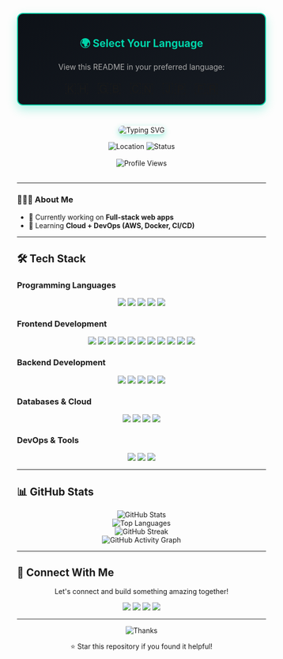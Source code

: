 <div align="center" style="margin-bottom: 24px; border: 2px solid #00D4AA; border-radius: 12px; padding: 16px; background: linear-gradient(145deg, #0D1117, #161B22); box-shadow: 0 8px 20px rgba(0,212,170,0.3);">
  <h2 style="color:#00D4AA;">🌍 Select Your Language</h2>
  <p style="font-size: 1.1em; color: #AAAAAA;">View this README in your preferred language:</p>
  <div style="display: flex; justify-content: center; gap: 16px; flex-wrap: wrap; margin-top: 12px;">
    <a href="README.kh.md" title="ខេមរភាសា" style="text-decoration: none; font-size: 2em;">🇰🇭</a>
    <a href="README.md" title="English" style="text-decoration: none; font-size: 2em;">🇬🇧</a>
    <a href="README.zh.md" title="中文" style="text-decoration: none; font-size: 2em;">🇨🇳</a>
    <a href="README.ja.md" title="日本語" style="text-decoration: none; font-size: 2em;">🇯🇵</a>
    <a href="README.fr.md" title="Français" style="text-decoration: none; font-size: 2em;">🇫🇷</a>
  </div>
</div>

<br>

<div align="center">
  <img src="https://readme-typing-svg.herokuapp.com?font=Fira+Code&weight=500&size=28&pause=1000&color=00D4AA&center=true&vCenter=true&width=650&height=50&lines=Hi+%F0%9F%91%8B%2C+I'm+Seanghor;Software+Engineer+from+Cambodia;Seeking+Remote+Opportunities" alt="Typing SVG" style="border-radius: 12px; box-shadow: 0 4px 12px rgba(0,212,170,0.4);" />
</div>

<div align="center" style="margin-top: 16px;">
  <img src="https://img.shields.io/badge/Location-Cambodia-00D4AA?style=for-the-badge&logo=location&logoColor=white" alt="Location" />
  <img src="https://img.shields.io/badge/Status-Open%20to%20Work-00D4AA?style=for-the-badge&logo=linkedin&logoColor=white" alt="Status" />
</div>

<br>

<div align="center">
  <img src="https://komarev.com/ghpvc/?username=seanghor&label=Profile%20views&color=00D4AA&style=for-the-badge" alt="Profile Views" />
</div>

<br>

---

### 👨🏻‍💻 About Me
- 🔭 Currently working on **Full-stack web apps**  
- 🌱 Learning **Cloud + DevOps (AWS, Docker, CI/CD)**  


  
---

## 🛠️ Tech Stack

### Programming Languages
<div align="center">
  <img src="https://img.shields.io/badge/JavaScript-000000?style=for-the-badge&logo=javascript&logoColor=white" />
  <img src="https://img.shields.io/badge/TypeScript-000000?style=for-the-badge&logo=typescript&logoColor=white" />
  <img src="https://img.shields.io/badge/C%23-000000?style=for-the-badge&logo=c-sharp&logoColor=white" />
  <img src="https://img.shields.io/badge/Python-000000?style=for-the-badge&logo=python&logoColor=white" />
  <img src="https://img.shields.io/badge/Go-000000?style=for-the-badge&logo=go&logoColor=white" />
</div>

### Frontend Development
<div align="center">
  <img src="https://img.shields.io/badge/HTML5-000000?style=for-the-badge&logo=html5&logoColor=white" />
  <img src="https://img.shields.io/badge/CSS3-000000?style=for-the-badge&logo=css3&logoColor=white" />
  <img src="https://img.shields.io/badge/JavaScript-000000?style=for-the-badge&logo=javascript&logoColor=white" />
  <img src="https://img.shields.io/badge/TypeScript-000000?style=for-the-badge&logo=typescript&logoColor=white" />
  <img src="https://img.shields.io/badge/React-000000?style=for-the-badge&logo=react&logoColor=white" />
  <img src="https://img.shields.io/badge/Vue.js-000000?style=for-the-badge&logo=vue.js&logoColor=white" />
  <img src="https://img.shields.io/badge/Vuex-000000?style=for-the-badge&logo=vuex&logoColor=white" />
  <img src="https://img.shields.io/badge/Pinia-000000?style=for-the-badge&logo=pinia&logoColor=white" />
  <img src="https://img.shields.io/badge/Tailwind_CSS-000000?style=for-the-badge&logo=tailwind-css&logoColor=white" />
  <img src="https://img.shields.io/badge/Ant%20Design%20Vue-000000?style=for-the-badge&logo=antdesign&logoColor=white" />
  <img src="https://img.shields.io/badge/Element%20Plus-000000?style=for-the-badge&logo=element&logoColor=white" />
</div>

### Backend Development
<div align="center">
  <img src="https://img.shields.io/badge/Node.js-000000?style=for-the-badge&logo=node.js&logoColor=white" />
  <img src="https://img.shields.io/badge/Express.js-000000?style=for-the-badge&logo=express&logoColor=white" />
  <img src="https://img.shields.io/badge/NestJS-000000?style=for-the-badge&logo=nestjs&logoColor=white" />
  <img src="https://img.shields.io/badge/ASP.NET-000000?style=for-the-badge&logo=dotnet&logoColor=white" />
  <img src="https://img.shields.io/badge/Go-000000?style=for-the-badge&logo=go&logoColor=white" />
</div>

### Databases & Cloud
<div align="center">
  <img src="https://img.shields.io/badge/MySQL-000000?style=for-the-badge&logo=mysql&logoColor=white" />
  <img src="https://img.shields.io/badge/PostgreSQL-000000?style=for-the-badge&logo=postgresql&logoColor=white" />
  <img src="https://img.shields.io/badge/MongoDB-000000?style=for-the-badge&logo=mongodb&logoColor=white" />
  <img src="https://img.shields.io/badge/AWS-000000?style=for-the-badge&logo=amazonaws&logoColor=white" />
</div>

### DevOps & Tools
<div align="center">
  <img src="https://img.shields.io/badge/Docker-000000?style=for-the-badge&logo=docker&logoColor=white" />
  <img src="https://img.shields.io/badge/Git-000000?style=for-the-badge&logo=git&logoColor=white" />
  <img src="https://img.shields.io/badge/Jenkins-000000?style=for-the-badge&logo=jenkins&logoColor=white" />
</div>

---

## 📊 GitHub Stats
<div align="center">
  <img src="https://github-readme-stats.vercel.app/api?username=seanghor&show_icons=true&theme=tokyonight&hide_border=true&bg_color=0D1117&title_color=00D4AA&icon_color=00D4AA&text_color=FFFFFF" alt="GitHub Stats" />
</div>

<div align="center">
  <img src="https://github-readme-stats.vercel.app/api/top-langs/?username=seanghor&layout=compact&theme=tokyonight&hide_border=true&bg_color=0D1117&title_color=00D4AA&text_color=FFFFFF" alt="Top Languages" />
</div>

<div align="center">
  <img src="https://github-readme-streak-stats.herokuapp.com/?user=seanghor&theme=tokyonight&hide_border=true&background=0D1117&stroke=00D4AA&ring=00D4AA&fire=00D4AA&currStreakNum=FFFFFF&currStreakLabel=00D4AA&sideNums=FFFFFF&sideLabels=00D4AA&dates=FFFFFF" alt="GitHub Streak" />
</div>

<div align="center">
  <img src="https://github-readme-activity-graph.vercel.app/graph?username=seanghor&theme=react-dark&hide_border=true&bg_color=0D1117&color=00D4AA&line=00D4AA&point=00D4AA&area=true&hide_title=true" alt="GitHub Activity Graph" />
</div>

---

## 🤝 Connect With Me

<div align="center">
  <p>Let's connect and build something amazing together!</p>
  
  <a href="https://fb.com/seanghor hai" target="_blank"><img src="https://img.shields.io/badge/Facebook-1877F2?style=for-the-badge&logo=facebook&logoColor=white" /></a>
  <a href="https://instagram.com/hshor_14" target="_blank"><img src="https://img.shields.io/badge/Instagram-E4405F?style=for-the-badge&logo=instagram&logoColor=white" /></a>
  <a href="https://t.me/h_seanghor" target="_blank"><img src="https://img.shields.io/badge/Telegram-26A5E4?style=for-the-badge&logo=telegram&logoColor=white" /></a>
  <a href="https://www.linkedin.com/in/seanghor-hai-376703299" target="_blank"><img src="https://img.shields.io/badge/LinkedIn-0A66C2?style=for-the-badge&logo=linkedin&logoColor=white" /></a>
</div>

---

<div align="center">
  <img src="https://img.shields.io/badge/Thanks%20for%20visiting!-00D4AA?style=for-the-badge&logo=github&logoColor=white" alt="Thanks" />
  
  <p>⭐ Star this repository if you found it helpful!</p>
</div>


